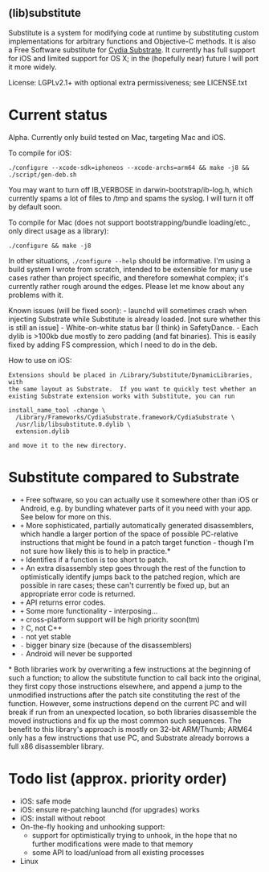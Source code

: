 (lib)substitute
---------------

Substitute is a system for modifying code at runtime by substituting custom
implementations for arbitrary functions and Objective-C methods.  It is also a
Free Software substitute for [Cydia Substrate](http://www.cydiasubstrate.com).
It currently has full support for iOS and limited support for OS X; in the
(hopefully near) future I will port it more widely.

License: LGPLv2.1+ with optional extra permissiveness; see LICENSE.txt

Current status
==============

Alpha.  Currently only build tested on Mac, targeting Mac and iOS.

To compile for iOS:

    ./configure --xcode-sdk=iphoneos --xcode-archs=arm64 && make -j8 && ./script/gen-deb.sh

You may want to turn off IB_VERBOSE in darwin-bootstrap/ib-log.h, which
currently spams a lot of files to /tmp and spams the syslog.  I will turn it
off by default soon.

To compile for Mac (does not support bootstrapping/bundle loading/etc., only
direct usage as a library):

    ./configure && make -j8

In other situations, `./configure --help` should be informative.  I'm using a
build system I wrote from scratch, intended to be extensible for many use cases
rather than project specific, and therefore somewhat complex; it's currently
rather rough around the edges.  Please let me know about any problems with it.

Known issues (will be fixed soon):
    - launchd will sometimes crash when injecting Substrate while Substitute is
      already loaded.  [not sure whether this is still an issue]
    - White-on-white status bar (I think) in SafetyDance.
    - Each dylib is >100kb due mostly to zero padding (and fat binaries).  This
      is easily fixed by adding FS compression, which I need to do in the deb.

How to use on iOS:

    Extensions should be placed in /Library/Substitute/DynamicLibraries, with
    the same layout as Substrate.  If you want to quickly test whether an
    existing Substrate extension works with Substitute, you can run

    install_name_tool -change \
      /Library/Frameworks/CydiaSubstrate.framework/CydiaSubstrate \
      /usr/lib/libsubstitute.0.dylib \
      extension.dylib

    and move it to the new directory.

Substitute compared to Substrate
================================
* `+` Free software, so you can actually use it somewhere other than iOS or
      Android, e.g. by bundling whatever parts of it you need with your app.
      See below for more on this.
* `+` More sophisticated, partially automatically generated disassemblers,
      which handle a larger portion of the space of possible PC-relative
      instructions that might be found in a patch target function - though I'm
      not sure how likely this is to help in practice.\*
* `+` Identifies if a function is too short to patch.
* `+` An extra disassembly step goes through the rest of the function to
      optimistically identify jumps back to the patched region, which are
      possible in rare cases; these can't currently be fixed up, but an
      appropriate error code is returned.
* `+` API returns error codes.
* `+` Some more functionality - interposing...
* `+` cross-platform support will be high priority soon(tm)
* `?` C, not C++
* `-` not yet stable
* `-` bigger binary size (because of the disassemblers)
* `-` Android will never be supported

\* Both libraries work by overwriting a few instructions at the beginning of
such a function; to allow the substitute function to call back into the
original, they first copy those instructions elsewhere, and append a jump to
the unmodified instructions after the patch site constituting the rest of the
function.  However, some instructions depend on the current PC and will break
if run from an unexpected location, so both libraries disassemble the moved
instructions and fix up the most common such sequences.  The benefit to this
library's approach is mostly on 32-bit ARM/Thumb; ARM64 only has a few
instructions that use PC, and Substrate already borrows a full x86 disassembler
library.

Todo list (approx. priority order)
==================================
- iOS: safe mode
- iOS: ensure re-patching launchd (for upgrades) works
- iOS: install without reboot
- On-the-fly hooking and unhooking support:
    - support for optimistically trying to unhook, in the hope that no further modifications were made to that memory
    - some API to load/unload from all existing processes
- Linux
